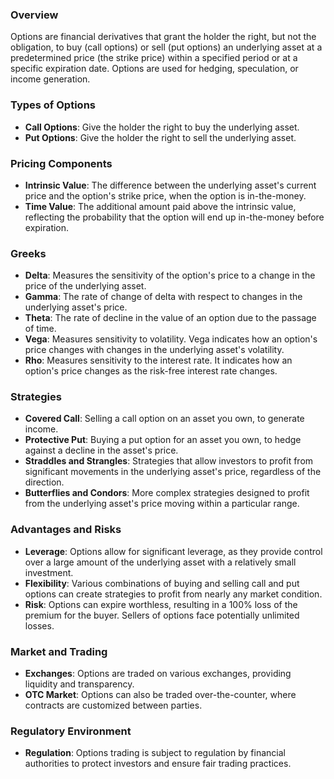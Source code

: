 ### Overview
Options are financial derivatives that grant the holder the right, but not the obligation, to buy (call options) or sell (put options) an underlying asset at a predetermined price (the strike price) within a specified period or at a specific expiration date. Options are used for hedging, speculation, or income generation.

### Types of Options
- **Call Options**: Give the holder the right to buy the underlying asset.
- **Put Options**: Give the holder the right to sell the underlying asset.

### Pricing Components
- **Intrinsic Value**: The difference between the underlying asset's current price and the option's strike price, when the option is in-the-money.
- **Time Value**: The additional amount paid above the intrinsic value, reflecting the probability that the option will end up in-the-money before expiration.

### Greeks
- **Delta**: Measures the sensitivity of the option's price to a change in the price of the underlying asset.
- **Gamma**: The rate of change of delta with respect to changes in the underlying asset's price.
- **Theta**: The rate of decline in the value of an option due to the passage of time.
- **Vega**: Measures sensitivity to volatility. Vega indicates how an option's price changes with changes in the underlying asset's volatility.
- **Rho**: Measures sensitivity to the interest rate. It indicates how an option's price changes as the risk-free interest rate changes.

### Strategies
- **Covered Call**: Selling a call option on an asset you own, to generate income.
- **Protective Put**: Buying a put option for an asset you own, to hedge against a decline in the asset's price.
- **Straddles and Strangles**: Strategies that allow investors to profit from significant movements in the underlying asset's price, regardless of the direction.
- **Butterflies and Condors**: More complex strategies designed to profit from the underlying asset's price moving within a particular range.

### Advantages and Risks
- **Leverage**: Options allow for significant leverage, as they provide control over a large amount of the underlying asset with a relatively small investment.
- **Flexibility**: Various combinations of buying and selling call and put options can create strategies to profit from nearly any market condition.
- **Risk**: Options can expire worthless, resulting in a 100% loss of the premium for the buyer. Sellers of options face potentially unlimited losses.

### Market and Trading
- **Exchanges**: Options are traded on various exchanges, providing liquidity and transparency.
- **OTC Market**: Options can also be traded over-the-counter, where contracts are customized between parties.

### Regulatory Environment
- **Regulation**: Options trading is subject to regulation by financial authorities to protect investors and ensure fair trading practices.
